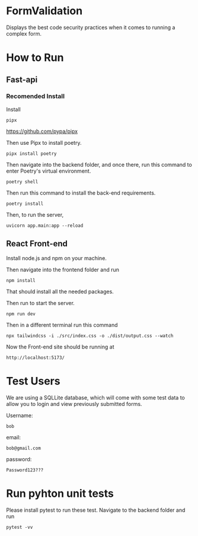 # FormValidation
Displays the best code security practices when it comes to running a complex form.

# How to Run

## Fast-api
### Recomended Install
Install
```
pipx
```
https://github.com/pypa/pipx

Then use Pipx to install poetry.

```
pipx install poetry
```

Then navigate into the backend folder, and once there, run this command to enter Poetry's virtual environment.
```
poetry shell
```

Then run this command to install the back-end requirements.
```
poetry install
```

Then, to run the server,
```
uvicorn app.main:app --reload
```

## React Front-end

Install node.js and npm on your machine.

Then navigate into the frontend folder and run
```
npm install
```
That should install all the needed packages.

Then run to start the server.

```
npm run dev
```
Then in a different terminal run this command

```
npx tailwindcss -i ./src/index.css -o ./dist/output.css --watch
```
Now the Front-end site should be running at 

```
http://localhost:5173/
```

# Test Users 

We are using a SQLLite database, which will come with some test data to allow you to login and view previously submitted forms.

Username:

```
bob
```

email:

```
bob@gmail.com
```

password:

```
Password123???
```

# Run pyhton unit tests

Please install pytest to run these test.
Navigate to the backend folder and run

```
pytest -vv
```

